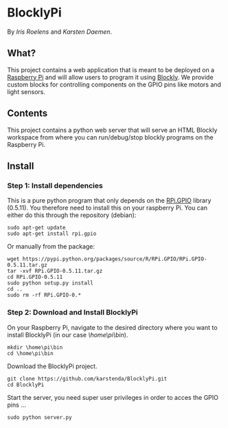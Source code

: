 # BlocklyPi

By *Iris Roelens* and *Karsten Daemen*.

## What?

This project contains a web application that is meant to be deployed on a [Raspberry Pi](https://www.raspberrypi.org/) and will allow users to program it using [Blockly](https://developers.google.com/blockly/). We provide custom blocks for controlling components on the GPIO pins like motors and light sensors.

## Contents

This project contains a python web server that will serve an HTML Blockly workspace from where you can run/debug/stop blockly programs on the Raspberry Pi.

## Install
### Step 1: Install dependencies
This is a pure python program that only depends on the [RPi.GPIO](https://pypi.python.org/pypi/RPi.GPIO) library (0.5.11). You therefore need to install this on your raspberry Pi. You can either do this through the repository (debian):
```
sudo apt-get update
sudo apt-get install rpi.gpio
```
Or manually from the package:
```
wget https://pypi.python.org/packages/source/R/RPi.GPIO/RPi.GPIO-0.5.11.tar.gz
tar -xvf RPi.GPIO-0.5.11.tar.gz
cd RPi.GPIO-0.5.11
sudo python setup.py install
cd ..
sudo rm -rf RPi.GPIO-0.*
```
### Step 2: Download and Install BlocklyPi
On your Raspberry Pi, navigate to the desired directory where you want to install BlocklyPi (in our case *\home\pi\bin*).
```
mkdir \home\pi\bin
cd \home\pi\bin
```
Download the BlocklyPi project.
```
git clone https://github.com/karstenda/BlocklyPi.git
cd BlocklyPi
```
Start the server, you need super user privileges in order to acces the GPIO pins ...
```
sudo python server.py
```
